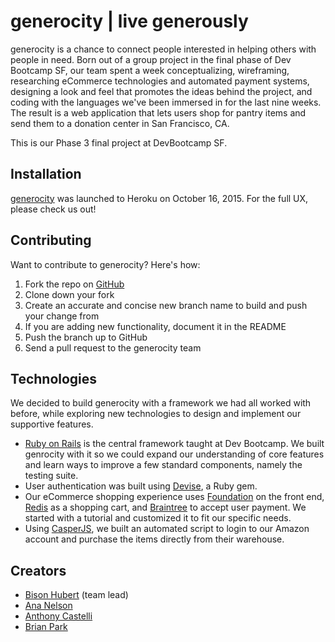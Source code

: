 generocity | live generously
=============================


generocity is a chance to connect people interested in helping others with people in need. Born out of a group project in the final phase of Dev Bootcamp SF, our team spent a week conceptualizing, wireframing, researching eCommerce technologies and automated payment systems, designing a look and feel that promotes the ideas behind the project, and coding with the languages we've been immersed in for the last nine weeks. The result is a web application that lets users shop for pantry items and send them to a donation center in San Francisco, CA.

This is our Phase 3 final project at DevBootcamp SF.



## Installation
[generocity](https://generocity.herokuapp.com/) was launched to Heroku on October 16, 2015. For the full UX, please check us out!



## Contributing
Want to contribute to generocity? Here's how:
1. Fork the repo on [GitHub](https://github.com/davidbison/generocity)
2. Clone down your fork
3. Create an accurate and concise new branch name to build and push your change from
4. If you are adding new functionality, document it in the README
5. Push the branch up to GitHub
6. Send a pull request to the generocity team



## Technologies
We decided to build generocity with a framework we had all worked with before, while exploring new technologies to design and implement our supportive features.

* [Ruby on Rails](http://guides.rubyonrails.org/) is the central framework taught at Dev Bootcamp. We built genrocity with it so we could expand our understanding of core features and learn ways to improve a few standard components, namely the testing suite.
* User authentication was built using [Devise](https://rubygems.org/gems/devise/versions/3.5.2), a Ruby gem.
* Our eCommerce shopping experience uses [Foundation](http://foundation.zurb.com/) on the front end, [Redis](http://redis.io/) as a shopping cart, and [Braintree](https://www.braintreepayments.com/) to accept user payment. We started with a tutorial and customized it to fit our specific needs.
* Using [CasperJS](http://casperjs.org/), we built an automated script to login to our Amazon account and purchase the items directly from their warehouse.



## Creators
* [Bison Hubert](https://github.com/davidbison) (team lead)
* [Ana Nelson](https://github.com/anaclair)
* [Anthony Castelli](https://github.com/anthonycastelli01)
* [Brian Park](https://github.com/br1anp4rk718)